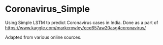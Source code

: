 # Coronavirus_Simple
Using Simple LSTM to predict Coronavirus cases in India.
Done as a part of https://www.kaggle.com/markcrowley/ece657aw20asg4coronavirus/

Adapted from various online sources.
